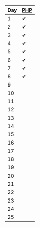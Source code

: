 | Day | [PHP](php/src/Aoc/Days) |
| --- | --- |
| 1   | ✔ |
| 2   | ✔ |
| 3   | ✔ |
| 4   | ✔ |
| 5   | ✔ |
| 6   | ✔ |
| 7   | ✔ |
| 8   | ✔ |
| 9   |   |
| 10   |   |
| 11   |   |
| 12   |   |
| 13   |   |
| 14   |   |
| 15   |   |
| 16   |   |
| 17   |   |
| 18   |   |
| 19   |   |
| 20   |   |
| 21   |   |
| 22   |   |
| 23   |   |
| 24   |   |
| 25   |   |
